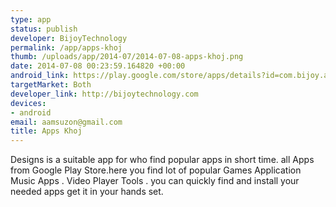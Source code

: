 ```yaml
--- 
type: app
status: publish
developer: BijoyTechnology
permalink: /app/apps-khoj
thumb: /uploads/app/2014-07/2014-07-08-apps-khoj.png
date: 2014-07-08 00:23:59.164820 +00:00
android_link: https://play.google.com/store/apps/details?id=com.bijoy.appskhoj.apps
targetMarket: Both
developer_link: http://bijoytechnology.com
devices: 
- android
email: aamsuzon@gmail.com
title: Apps Khoj
---
```


Designs is a suitable app for who find popular apps in short time. all Apps from Google Play Store.here you find lot of popular Games Application Music Apps . Video Player Tools . you can quickly find and install your needed apps get it in your hands set.

